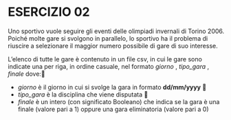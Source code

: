 # ESERCIZIO 02

Uno sportivo vuole seguire gli eventi delle olimpiadi invernali di Torino 2006. 
Poiché molte gare si svolgono in parallelo, lo sportivo ha il problema di riuscire a selezionare il maggior numero possibile di gare di suo interesse.

L’elenco di tutte le gare è contenuto in un file csv, in cui le gare sono indicate una per riga,
 in ordine casuale, nel formato _giorno_ , _tipo_gara_ , _finale_ dove:
 
- _giorno_ è il giorno in cui si svolge la gara in formato __dd/mm/yyyy__

- _tipo_gara_ è la disciplina che viene disputata 

- _finale_ è un intero (con significato Booleano) che indica se la gara è una finale (valore pari a 1) oppure una gara eliminatoria (valore pari a 0)

